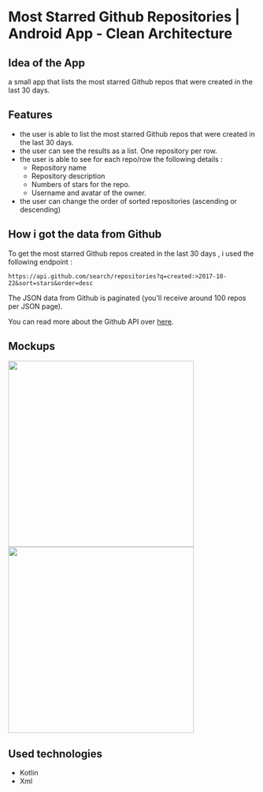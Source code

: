 # Most Starred Github Repositories | Android App - Clean Architecture

## Idea of the App 
a small app that lists the most starred Github repos that were created in the last 30 days. 

## Features
* the user is able to list the most starred Github repos that were created in the last 30 days. 
* the user can see the results as a list. One repository per row. 
* the user is able to see for each repo/row the following details :
  * Repository name
  * Repository description 
  * Numbers of stars for the repo. 
  * Username and avatar of the owner. 
* the user can change the order of sorted repositories (ascending or descending)

## How i got the data from Github 
To get the most starred Github repos created in the last 30 days , i used the following endpoint : 

`https://api.github.com/search/repositories?q=created:>2017-10-22&sort=stars&order=desc`

The JSON data from Github is paginated (you'll receive around 100 repos per JSON page). 

You can read more about the Github API over [here](https://developer.github.com/v3/search/#search-repositories).

## Mockups

<img src="https://github.com/Imad-AHDDAD/Most-Starred-GitHub-Repos-Android-App-clean-architecture/assets/103340643/cf48d66c-9e28-411e-8ee1-9cd637bbae40" width="377" />

<img src="https://github.com/Imad-AHDDAD/Most-Starred-GitHub-Repos-Android-App-clean-architecture/assets/103340643/9ad83570-be32-425b-a7b7-1e8f81d1503c" width="377" />

## Used technologies
* Kotlin
* Xml
